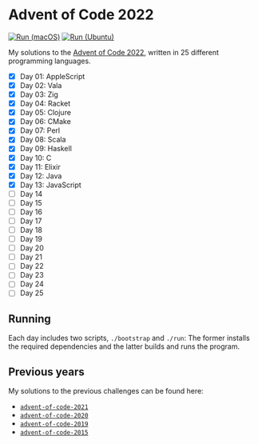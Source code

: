 # Advent of Code 2022

[![Run (macOS)](https://github.com/fwcd/advent-of-code-2022/actions/workflows/run-macos.yml/badge.svg)](https://github.com/fwcd/advent-of-code-2022/actions/workflows/run-macos.yml)
[![Run (Ubuntu)](https://github.com/fwcd/advent-of-code-2022/actions/workflows/run-ubuntu.yml/badge.svg)](https://github.com/fwcd/advent-of-code-2022/actions/workflows/run-ubuntu.yml)

My solutions to the [Advent of Code 2022](https://adventofcode.com/2022), written in 25 different programming languages.

- [x] Day 01: AppleScript
- [x] Day 02: Vala
- [x] Day 03: Zig
- [x] Day 04: Racket
- [x] Day 05: Clojure
- [x] Day 06: CMake
- [x] Day 07: Perl
- [x] Day 08: Scala
- [x] Day 09: Haskell
- [x] Day 10: C
- [x] Day 11: Elixir
- [x] Day 12: Java
- [x] Day 13: JavaScript
- [ ] Day 14
- [ ] Day 15
- [ ] Day 16
- [ ] Day 17
- [ ] Day 18
- [ ] Day 19
- [ ] Day 20
- [ ] Day 21
- [ ] Day 22
- [ ] Day 23
- [ ] Day 24
- [ ] Day 25

## Running

Each day includes two scripts, `./bootstrap` and `./run`: The former installs the required dependencies and the latter builds and runs the program.

## Previous years

My solutions to the previous challenges can be found here:

- [`advent-of-code-2021`](https://github.com/fwcd/advent-of-code-2021)
- [`advent-of-code-2020`](https://github.com/fwcd/advent-of-code-2020)
- [`advent-of-code-2019`](https://github.com/fwcd/advent-of-code-2019)
- [`advent-of-code-2015`](https://github.com/fwcd/advent-of-code-2015)
